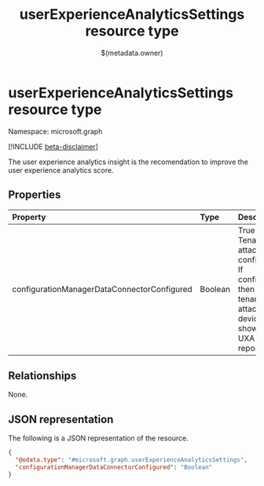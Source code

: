 ﻿---
title: "userExperienceAnalyticsSettings resource type"
description: "The user experience analytics insight is the recomendation to improve the user experience analytics score."
localization_priority: Normal
author: "$(metadata.owner)"
ms.prod: ""
doc_type: "resourcePageType"
---

# userExperienceAnalyticsSettings resource type

Namespace: microsoft.graph

[!INCLUDE [beta-disclaimer](../../includes/beta-disclaimer.md)]

The user experience analytics insight is the recomendation to improve the user experience analytics score.

## Properties

| Property                                    | Type    | Description                                                                                                         |
| :------------------------------------------ | :------ | :------------------------------------------------------------------------------------------------------------------ |
| configurationManagerDataConnectorConfigured | Boolean | True if Tenant attach is configured. If configured then SCCM tenant attached devices will show up in UXA reporting. |

## Relationships

None.

## JSON representation

The following is a JSON representation of the resource.

<!-- {
  "blockType": "resource",
  "@odata.type": "microsoft.graph.userExperienceAnalyticsSettings",
}
-->

```json
{
  "@odata.type": "#microsoft.graph.userExperienceAnalyticsSettings",
  "configurationManagerDataConnectorConfigured": "Boolean"
}
```